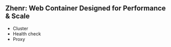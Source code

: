 Zhenr: Web Container Designed for Performance & Scale
-----------------------------------------------------
* Cluster
* Health check
* Proxy